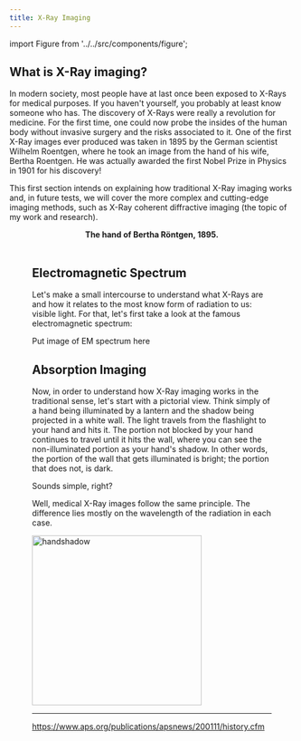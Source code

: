 ```yaml
---
title: X-Ray Imaging
---
```


import Figure from '../../src/components/figure';

## What is X-Ray imaging?

In modern society, most people have at last once been exposed to X-Rays for medical purposes. If you haven't yourself, you probably at least know someone who has. The discovery of X-Rays were really a revolution for medicine. For the first time, one could now probe the insides of the human body without invasive surgery and the risks associated to it. One of the first X-Ray images ever produced was taken in 1895 by the German scientist Wilhelm Roentgen, where he took an image from the hand of his wife, Bertha Roentgen. He was actually awarded the first Nobel Prize in Physics in 1901 for his discovery!

This first section intends on explaining how traditional X-Ray imaging works and, in future tests, we will cover the more complex and cutting-edge imaging methods, such as X-Ray coherent diffractive imaging (the topic of my work and research).

<a >
    <Figure 
      data={{
            src: '/img/berthahand.jpg',
            alt: 'handxray',
            type: 'image'
      }} 
    />
    <figcaption align = "center"><b> The hand of Bertha Röntgen, 1895.</b></figcaption>
  <br/>
</a>

## Electromagnetic Spectrum

Let's make a small intercourse to understand what X-Rays are and how it relates to the most know form of radiation to us: visible light. For that, let's first take a look at the famous electromagnetic spectrum:

Put image of EM spectrum here

## Absorption Imaging

Now, in order to understand how X-Ray imaging works in the traditional sense, let's start with a pictorial view. Think simply of a hand being illuminated by a lantern and the shadow being projected in a white wall. The light travels from the flashlight to your hand and hits it. The portion not blocked by your hand continues to travel until it hits the wall, where you can see the non-illuminated portion as your hand's shadow. In other words, the portion of the wall that gets illuminated is bright; the portion that does not, is dark. 

Sounds simple, right?

Well, medical X-Ray images follow the same principle. The difference lies mostly on the wavelength of the radiation in each case. 

<a>
<img title="This image was created with the assistance of DALL-E 2 by OpenAI." alt="handshadow" src="/img/handshadow.png" width="300px"/>
</a>


---- 

https://www.aps.org/publications/apsnews/200111/history.cfm

